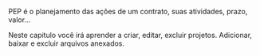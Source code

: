 PEP é o planejamento das ações de um contrato, suas atividades, prazo, valor...

Neste capitulo você irá aprender a criar, editar, excluir projetos. Adicionar, baixar e excluir arquivos anexados.